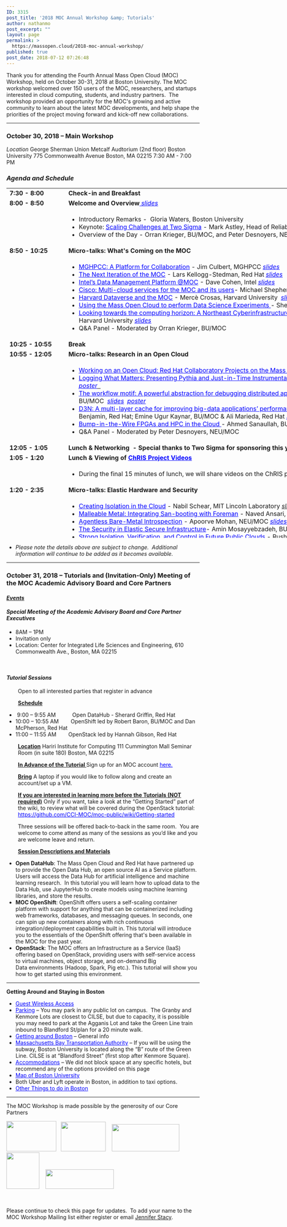 ```yaml
---
ID: 3315
post_title: '2018 MOC Annual Workshop &amp; Tutorials'
author: nathanmo
post_excerpt: ""
layout: page
permalink: >
  https://massopen.cloud/2018-moc-annual-workshop/
published: true
post_date: 2018-07-12 07:26:48
---
```

<p class="entry-header">Thank you for attending the Fourth Annual Mass Open Cloud (MOC) Workshop, held on October 30-31, 2018 at Boston University. The MOC workshop welcomed over 150 users of the MOC, researchers, and startups interested in cloud computing, students, and industry partners.  The workshop provided an opportunity for the MOC's growing and active community to learn about the latest MOC developments, and help shape the priorities of the project moving forward and kick-off new collaborations.</p>


<hr />

<h3><strong>October 30, 2018 – Main Workshop</strong></h3>
<em>Location</em>
George Sherman Union
Metcalf Audtorium (2nd floor)
Boston University
775 Commonwealth Avenue
Boston, MA 02215
7:30 AM - 7:00 PM
<h3><em>Agenda and Schedule </em></h3>
<table style="width: 1184px;height: 912px">
<tbody>
<tr style="height: 18px">
<td style="width: 139px;height: 18px"><strong>7:30 - 8:00 </strong></td>
<td style="width: 1029px;height: 18px"><strong>Check-in and Breakfast </strong></td>
</tr>
<tr style="height: 18px">
<td style="width: 139px;height: 18px"><strong>8:00 - 8:50</strong><strong>
</strong></td>
<td style="width: 1029px;height: 18px"><strong>Welcome and Overview</strong><span style="text-decoration: underline"><span style="color: #0000ff;text-decoration: underline"><em><a style="color: #0000ff;text-decoration: underline" href="https://massopen.cloud/wp-content/uploads/2018/11/Welcome-and-Team-2018.pdf"> slides</a></em></span></span></td>
</tr>
<tr style="height: 72px">
<td style="width: 139px;height: 72px"><strong> </strong></td>
<td style="width: 1029px;height: 72px">
<ul>
 	<li>Introductory Remarks -  Gloria Waters, Boston University</li>
 	<li>Keynote: <span style="color: #0000ff"><a style="color: #0000ff;text-decoration: underline" href="https://massopen.cloud/wp-content/uploads/2018/10/Astley-Abstract-and-Bio.pdf">Scaling Challenges at Two Sigma</a></span> - Mark Astley, Head of Reliability Engineering, Two Sigma Investments <span style="text-decoration: underline"><span style="color: #0000ff;text-decoration: underline"><em><a style="color: #0000ff;text-decoration: underline" href="https://massopen.cloud/wp-content/uploads/2018/11/Astley_MOC-Workshop-2018-keynote.pdf">slides</a></em></span></span></li>
 	<li>Overview of the Day - Orran Krieger, BU/MOC, and Peter Desnoyers, NEU/MOC <span style="text-decoration: underline"><span style="color: #0000ff;text-decoration: underline"><em><a style="color: #0000ff;text-decoration: underline" href="https://massopen.cloud/wp-content/uploads/2018/11/Kickoff-2018.pdf">slides</a></em></span></span></li>
</ul>
</td>
</tr>
<tr style="height: 18px">
<td style="width: 139px;height: 18px"><strong>8:50 - 10:25</strong></td>
<td style="width: 1029px;height: 18px"><b>Micro-talks: What's Coming on the MOC</b></td>
</tr>
<tr style="height: 173px">
<td style="width: 139px;height: 173px"><strong> </strong></td>
<td style="width: 1029px;height: 173px">
<ul>
 	<li><span style="text-decoration: underline"><span style="color: #0000ff;text-decoration: underline"><a style="color: #0000ff;text-decoration: underline" href="https://massopen.cloud/wp-content/uploads/2018/10/Culbert-Abstract-and-Bio.pdf">MGHPCC: A Platform for Collaboration</a></span></span> - Jim Culbert, MGHPCC <span style="text-decoration: underline"><em><span style="color: #0000ff;text-decoration: underline"><a style="color: #0000ff;text-decoration: underline" href="https://massopen.cloud/wp-content/uploads/2018/11/1.-Culbert.pdf">slides</a></span></em></span></li>
 	<li><span style="text-decoration: underline"><span style="color: #0000ff;text-decoration: underline"><a style="color: #0000ff;text-decoration: underline" href="https://massopen.cloud/wp-content/uploads/2018/10/Kellogg-Stedman-Abstract-and-Bio-1.pdf">The Next Iteration of the MOC</a></span></span> - Lars Kellogg-Stedman, Red Hat <span style="text-decoration: underline"><span style="color: #0000ff;text-decoration: underline"><em><a style="color: #0000ff;text-decoration: underline" href="https://massopen.cloud/wp-content/uploads/2018/11/2.-Stedman-Kellogg-MOC-Talk.pdf">slides</a></em></span></span></li>
 	<li><span style="color: #0000ff"><a style="color: #0000ff;text-decoration: underline" href="https://massopen.cloud/wp-content/uploads/2018/10/Abstract-and-Bio.pdf">Intel’s Data Management Platform @MOC</a></span> - Dave Cohen, Intel <em><span style="text-decoration: underline"><span style="color: #0000ff;text-decoration: underline"><a style="color: #0000ff;text-decoration: underline" href="https://massopen.cloud/wp-content/uploads/2018/11/3.-Cohen-MOC-Storage-Disaggregation.pdf">slides</a></span></span></em></li>
 	<li><span style="color: #0000ff"><a style="color: #0000ff" href="https://massopen.cloud/wp-content/uploads/2018/10/Shepherd-Abstract-and-Bio-1.pdf"><span style="text-decoration: underline">Cisco: Multi-cloud services for the MOC and its users</span></a></span>- Michael Shepherd, Cisco</li>
 	<li><span style="text-decoration: underline"><span style="color: #0000ff;text-decoration: underline"><a style="color: #0000ff;text-decoration: underline" href="https://massopen.cloud/wp-content/uploads/2018/10/Crosas-Abstract-and-Bio.pdf">Harvard Dataverse and the MOC</a></span></span> - Mercè Crosas, Harvard University  <em style="color: #0000ff"><a style="color: #0000ff;text-decoration: underline" href="https://massopen.cloud/wp-content/uploads/2018/11/5.-Crosas-presentation.pdf">slides</a></em>  <span style="text-decoration: underline"><span style="color: #0000ff"><em><a style="color: #0000ff;text-decoration: underline" href="https://massopen.cloud/wp-content/uploads/2018/11/5.-e-board_-Harvard-Dataverse-and-the-MOC-1.pdf">poster</a></em></span></span></li>
 	<li><span style="text-decoration: underline"><span style="color: #0000ff;text-decoration: underline"><a style="color: #0000ff;text-decoration: underline" href="https://massopen.cloud/wp-content/uploads/2018/10/Huels-Abstract-and-bio.pdf">Using the Mass Open Cloud to perform Data Science Experiments</a> </span></span>- Sherard Griffin, Red Hat <span style="text-decoration: underline;color: #0000ff"><em><a style="color: #0000ff;text-decoration: underline" href="https://massopen.cloud/wp-content/uploads/2018/11/6.-Griffin_MOC-Workshop-2018-Open-Data-Hub.pdf">slides</a></em></span></li>
 	<li><span style="text-decoration: underline"><span style="color: #0000ff;text-decoration: underline"><a style="color: #0000ff;text-decoration: underline" href="https://massopen.cloud/wp-content/uploads/2018/10/Gilmore-and-Yokel-Abstract-and-Bio.pdf">Looking towards the computing horizon: A Northeast Cyberinfrastructure Lab</a> </span></span>- Wayne Gilmore, Boston University &amp; Scott Yokel, Harvard University <span style="text-decoration: underline;color: #0000ff"><em><a style="color: #0000ff;text-decoration: underline" href="https://massopen.cloud/wp-content/uploads/2018/11/7.Gilmore-Yokel.pdf">slides</a></em></span></li>
 	<li>Q&amp;A Panel - Moderated by Orran Krieger, BU/MOC</li>
</ul>
</td>
</tr>
<tr style="height: 18px">
<td style="width: 139px;height: 18px"><strong>10:</strong><strong>25</strong><strong style="font-family: inherit;font-size: inherit"> - 10:55</strong><strong>
</strong></td>
<td style="width: 1029px;height: 18px"><b>Break</b></td>
</tr>
<tr style="height: 18px">
<td style="width: 139px;height: 18px"><strong>10:55 - 12:05</strong></td>
<td style="width: 1029px;height: 18px"><b>Micro-talks: Research in an Open Cloud</b></td>
</tr>
<tr style="height: 173px">
<td style="width: 139px;height: 163px"><strong> </strong></td>
<td style="width: 1029px;height: 163px">
<ul>
 	<li><span style="text-decoration: underline"><a href="https://massopen.cloud/wp-content/uploads/2018/10/Brock-Abstract-and-Bio.pdf"><span style="color: #0000ff;text-decoration: underline">Working on an Open Cloud: Red Hat Collaboratory Projects on the Mass Open Cloud</span></a></span> - Hugh Brock, Red Hat <span style="text-decoration: underline"><span style="color: #0000ff;text-decoration: underline"><em><a style="color: #0000ff;text-decoration: underline" href="https://massopen.cloud/wp-content/uploads/2018/11/1.-Brock.pdf">slides</a></em></span></span></li>
 	<li><span style="color: #0000ff"><a style="color: #0000ff" href="https://massopen.cloud/wp-content/uploads/2018/10/Ates-and-Sturmann-Abstract-and-Bio.pdf"><span style="text-decoration: underline">Logging What Matters: Presenting Pythia and Just-in-Time Instrumentation</span></a></span> - Emre Ates, BU &amp; Lily Sturmann, BU/Red Hat <em style="color: #0000ff"><a style="color: #0000ff" href="https://massopen.cloud/wp-content/uploads/2018/11/2.-Ates-Sturmann.pdf">slides</a></em>  <span style="text-decoration: underline"><span style="color: #0000ff;text-decoration: underline"><em><a style="color: #0000ff;text-decoration: underline" href="https://massopen.cloud/wp-content/uploads/2018/11/8.-Ates-Sturmann.pdf">poster</a></em></span>  </span></li>
 	<li><a href="https://massopen.cloud/wp-content/uploads/2018/10/Abdi-and-Ghaemi-Abstract-and-Bio-1.pdf"><span style="text-decoration: underline;color: #0000ff">The workflow motif: A powerful abstraction for debugging distributed applications</span>-</a> Mania Abdi, NEU/MOC &amp; Golsana Ghaemi, BU/MOC  <em style="color: #0000ff"><a style="color: #0000ff;text-decoration: underline" href="https://massopen.cloud/wp-content/uploads/2018/11/3.-Ghaemi-and-Abdi.pdf">slides</a></em>  <span style="text-decoration: underline"><span style="color: #0000ff"><em><a style="color: #0000ff;text-decoration: underline" href="https://massopen.cloud/wp-content/uploads/2018/11/6.-Abdi-and-Ghaemi-MOC-Workshop-2018-Poster.pdf">poster</a></em></span></span></li>
 	<li><a href="https://massopen.cloud/wp-content/uploads/2018/10/Benjamin-Kaynar-and-Maredia-Abstract-and-Bio.pdf"><span style="text-decoration: underline"><span style="color: #0000ff;text-decoration: underline">D3N: A multi-layer cache for improving big-data applications’ performance in data centers with imbalanced networks</span></span></a><em>- </em>Matt Benjamin, Red Hat; Emine Ugur Kaynar, BU/MOC &amp; Ali Marieda, Red Hat <span style="text-decoration: underline"><span style="color: #0000ff;text-decoration: underline"><em><a style="color: #0000ff;text-decoration: underline" href="https://massopen.cloud/wp-content/uploads/2018/11/4.-Ugur-Bejamin-Marieda.pdf">slides</a></em></span></span></li>
 	<li><span style="text-decoration: underline"><span style="color: #0000ff;text-decoration: underline"><a style="color: #0000ff;text-decoration: underline" href="https://massopen.cloud/wp-content/uploads/2018/10/Sanaullah-Abstract-and-Bio.pdf">Bump-in-the-Wire FPGAs and HPC in the Cloud</a> </span></span><em>-</em> Ahmed Sanaullah, BU</li>
 	<li>Q&amp;A Panel - Moderated by Peter Desnoyers, NEU/MOC</li>
</ul>
</td>
</tr>
<tr style="height: 18px">
<td style="width: 139px;height: 18px"><strong>12:05 - 1:05</strong></td>
<td style="width: 1029px;height: 18px"><strong>Lunch &amp; Networking  - Special thanks to Two Sigma for sponsoring this year's MOC Workshop lunch!</strong></td>
</tr>
<tr style="height: 17px">
<td style="width: 139px;height: 17px"><strong>1:05 - 1:20</strong></td>
<td style="width: 1029px;height: 17px"><strong>Lunch &amp; Viewing of <span style="text-decoration: underline"><span style="color: #0000ff;text-decoration: underline"><a style="color: #0000ff;text-decoration: underline" href="https://www.redhat.com/en/creating-chris?sc_cid=701f2000000RRFgAAO">ChRIS Project Videos</a></span></span></strong></td>
</tr>
<tr style="height: 41px">
<td style="width: 139px;height: 41px"><strong> </strong></td>
<td style="width: 1029px;height: 41px">
<ul>
 	<li>During the final 15 minutes of lunch, we will share videos on the ChRIS project.</li>
</ul>
</td>
</tr>
<tr style="height: 18px">
<td style="width: 139px;height: 18px"><strong>1:20 - 2:35 </strong></td>
<td style="width: 1029px;height: 18px"><strong>Micro-talks: Elastic Hardware and Security</strong></td>
</tr>
<tr style="height: 18px">
<td style="width: 139px;height: 18px"><strong> </strong></td>
<td style="width: 1029px;height: 18px">
<ul>
 	<li><span style="text-decoration: underline"><span style="color: #0000ff;text-decoration: underline"><a style="color: #0000ff;text-decoration: underline" href="https://massopen.cloud/wp-content/uploads/2018/10/Schear-Abstract-and-Bio.pdf">Creating Isolation in the Cloud</a></span></span> - Nabil Schear, MIT Lincoln Laboratory <em><a href="https://massopen.cloud/wp-content/uploads/2018/11/1.-Schear.pdf">slides</a></em></li>
 	<li><span style="text-decoration: underline;color: #0000ff"><a style="color: #0000ff;text-decoration: underline" href="https://massopen.cloud/wp-content/uploads/2018/10/Ballou-Abstract-and-Bio.pdf">Malleable Metal: Integrating San-booting with Foreman</a></span> - Naved Ansari, BU/MOC &amp; Ian Ballou, BU/MOC <span style="text-decoration: underline"><span style="color: #0000ff;text-decoration: underline"><em><a style="color: #0000ff;text-decoration: underline" href="https://massopen.cloud/wp-content/uploads/2018/11/2.-Ansari-and-Ballou.pdf">slides</a></em></span></span></li>
 	<li><a href="https://massopen.cloud/wp-content/uploads/2018/10/Mohan-Abstract-and-Bio.pdf"><span style="text-decoration: underline"><span style="color: #0000ff;text-decoration: underline">Agentless Bare-Metal Introspection</span></span></a> - Apoorve Mohan, NEU/MOC <span style="text-decoration: underline"><span style="color: #0000ff;text-decoration: underline"><em><a style="color: #0000ff;text-decoration: underline" href="https://massopen.cloud/wp-content/uploads/2018/11/3.-Mohan.pdf">slides</a></em></span></span></li>
 	<li><span style="text-decoration: underline"><span style="color: #0000ff;text-decoration: underline"><a style="color: #0000ff;text-decoration: underline" href="https://massopen.cloud/wp-content/uploads/2018/10/Mossayebzedah-Abstract-and-Bio-1.pdf">The Security in Elastic Secure </a>Infrastructure</span></span>- Amin Mosayyebzadeh, BU/MOC <em style="color: #0000ff"><a style="color: #0000ff;text-decoration: underline" href="https://massopen.cloud/wp-content/uploads/2018/11/4.-Amin.pdf">slides</a></em>  <span style="text-decoration: underline"><span style="color: #0000ff"><em><a style="color: #0000ff;text-decoration: underline" href="https://massopen.cloud/wp-content/uploads/2018/11/11.-Amin-Mossayebzadeh.pdf">poster</a></em></span> </span></li>
 	<li><a href="https://massopen.cloud/wp-content/uploads/2018/10/Patel-Abstract-and-Bio.pdf"><span style="text-decoration: underline;color: #0000ff">Strong Isolation, Verification, and Control in Future Public Clouds</span></a> - Rushi Patel, BU</li>
 	<li><a href="https://massopen.cloud/wp-content/uploads/2018/10/Tikale-Abstract-and-Bio.pdf"><span style="text-decoration: underline"><span style="color: #0000ff;text-decoration: underline">FLOCX: Enabling marketplace at the bottom of the cloud</span> </span></a>- Sahil Tikale, BU/MOC <span style="text-decoration: underline"><span style="color: #0000ff;text-decoration: underline"><em><a style="color: #0000ff;text-decoration: underline" href="https://massopen.cloud/wp-content/uploads/2018/11/5.-Tikale.pdf">slides</a></em></span></span></li>
 	<li><span style="text-decoration: underline"><span style="color: #0000ff;text-decoration: underline"><em>Q&amp;A Panel - Moderated by Orran Krieger, BU/MOC</em></span></span></li>
</ul>
</td>
</tr>
<tr style="height: 18px">
<td style="width: 139px;height: 18px"><strong>2:35 - 3:40</strong></td>
<td style="width: 1029px;height: 18px"><strong>Micro-talks: Research on an Open Cloud</strong></td>
</tr>
<tr style="height: 135px">
<td style="width: 139px;height: 135px"><strong> </strong></td>
<td style="width: 1029px;height: 135px">
<ul>
 	<li><span style="text-decoration: underline"><a href="https://massopen.cloud/wp-content/uploads/2018/10/McPherson-and-Pienaar-Abstract-and-Bio-2.pdf"><span style="color: #0000ff;text-decoration: underline">Medical Image Processing on the MOC with ChRIS and OpenShift</span> </a></span>- Dan McPherson, Red Hat &amp; Rudolph Pienaar, Boston Children's Hospital <span style="text-decoration: underline"><span style="color: #0000ff"><em><a style="color: #0000ff;text-decoration: underline" href="https://massopen.cloud/wp-content/uploads/2018/11/1.-McPherson-Pienaar.pdf">slides</a></em></span></span></li>
 	<li><span style="text-decoration: underline"><span style="color: #0000ff;text-decoration: underline"><a style="color: #0000ff;text-decoration: underline" href="https://massopen.cloud/wp-content/uploads/2018/10/Getchell-Abstract-and-Bio.pdf">Secure Multi-Party Computing in the Cloud</a></span></span> - Ben Getchell, BU <em><span style="color: #0000ff"><a style="color: #0000ff" href="https://massopen.cloud/wp-content/uploads/2018/11/2.-Getchell-MOC_Workshop.pdf">slides</a></span></em>  <span style="text-decoration: underline"><em><span style="color: #0000ff;text-decoration: underline"><a style="color: #0000ff;text-decoration: underline" href="https://www.youtube.com/watch?v=_vEJmd_rO-0&amp;feature=youtu.be">demo</a> </span></em></span></li>
 	<li><a href="https://massopen.cloud/wp-content/uploads/2018/10/Dong-Abstract-and-Bio.pdf"><span style="text-decoration: underline;color: #0000ff">A demonstration of adapting HW to SW needs for network workloads</span></a> - Han Dong, BU <em style="color: #0000ff"><a style="color: #0000ff;text-decoration: underline" href="https://massopen.cloud/wp-content/uploads/2018/11/3.-HanDong_MOC2018_presentation.pdf">slides</a></em>   <span style="text-decoration: underline"><span style="color: #0000ff"><em><a style="color: #0000ff;text-decoration: underline" href="https://massopen.cloud/wp-content/uploads/2018/11/15.-HanDong_MOC2018_eboard.pdf">poster</a></em> </span></span></li>
 	<li><span style="text-decoration: underline;color: #0000ff"><a style="color: #0000ff;text-decoration: underline" href="https://massopen.cloud/wp-content/uploads/2018/10/UKL__A_Unikernel_based_on_Linux.pdf">A Unikernal based on Linux</a></span> - Ali Raza, BU &amp; Parul Sohal, BU <span style="text-decoration: underline"><em><span style="color: #0000ff"><a style="color: #0000ff;text-decoration: underline" href="https://massopen.cloud/wp-content/uploads/2018/11/4.-Raza-Sohal.pdf">slides</a></span></em></span></li>
 	<li><a href="https://massopen.cloud/wp-content/uploads/2018/10/Unger-Abstract-and-Bio.pdf"><span style="text-decoration: underline"><span style="color: #0000ff;text-decoration: underline">FaaS: Think Outside the Container</span> </span></a>- Tommy Unger, BU <span style="text-decoration: underline"><span style="color: #0000ff"><em><a style="color: #0000ff;text-decoration: underline" href="https://massopen.cloud/wp-content/uploads/2018/11/5.-Unger-FaaS-Talk.pdf">slides</a></em></span></span></li>
 	<li>Q&amp;A Panel - Moderated by Pater Desnoyers, NEU/MOC</li>
</ul>
</td>
</tr>
<tr style="height: 18px">
<td style="width: 139px;height: 18px"><strong>3:40 - 4:10</strong></td>
<td style="width: 1029px;height: 18px"><strong>Break</strong></td>
</tr>
<tr style="height: 18px">
<td style="width: 139px;height: 18px"><strong>4:10 - 4:55</strong></td>
<td style="width: 1029px;height: 18px"><strong>Roundtables (Attendees will pick one to attend)</strong></td>
</tr>
<tr style="height: 42px">
<td style="width: 139px;height: 42px"><span style="text-decoration: underline;color: #0000ff"><strong> </strong></span></td>
<td style="width: 1029px;height: 42px">
<ul>
 	<li><span style="text-decoration: underline"><span style="color: #0000ff;text-decoration: underline"><a style="color: #0000ff;text-decoration: underline" href="https://massopen.cloud/wp-content/uploads/2018/10/Research-Roundtable-1.pdf">Future Research Opportunities in the MOC </a></span></span>- facilitated by Ayse Coskun, BU; Raja Sambasivan, BU &amp; Mayank Varia, BU
<ul>
 	<li><a href="https://docs.google.com/document/d/1H1oM8PLU0YQ8W_7wGq4RL03kjh4kqMKv5u4A4IHGIGo/edit"><span style="text-decoration: underline"><span style="color: #0000ff;text-decoration: underline">Link to Cloud Research Roundtable Notes</span></span></a></li>
</ul>
</li>
 	<li><a href="https://massopen.cloud/wp-content/uploads/2018/10/Data-Science-and-the-MOC-Roundtable-1.pdf"><span style="text-decoration: underline;color: #0000ff">Data Science and the MOC</span></a> - facilitated by Merce Crosas, Harvard University &amp; Sherard Griffin, Red Hat
<ul>
 	<li><span style="text-decoration: underline;color: #0000ff"><a style="color: #0000ff;text-decoration: underline" href="https://docs.google.com/document/d/1FUiv4P64cmqvtgRR2FH52LC3Xr1wkkQCV2A9PpxlXbk/edit?usp=sharing">Link to Data Science Roundtable</a></span></li>
</ul>
</li>
 	<li><span style="text-decoration: underline"><span style="color: #0000ff;text-decoration: underline"><a style="color: #0000ff;text-decoration: underline" href="https://massopen.cloud/wp-content/uploads/2018/10/NECI-Roundtable-2.pdf">Looking towards the computing horizon: A Northeast Cyberinfrastructure Lab</a> </span></span>- facilitated by John Goodhue, MGHPCC &amp; Scott Yokel, Harvard University
<ul>
 	<li><span style="text-decoration: underline;color: #0000ff"><a style="color: #0000ff;text-decoration: underline" href="https://docs.google.com/document/d/1zUAUezQOcWtRmrIUhLHA8LQ0f25dCS0OQ1ZAznR2mMA/edit?usp=sharing">Link to NECI Lab Roundtable Notes</a></span></li>
</ul>
</li>
</ul>
</td>
</tr>
<tr style="height: 17px">
<td style="width: 139px;height: 17px"><strong>4:55 - 5:10</strong></td>
<td style="width: 1029px;height: 17px"><strong>Break  (Roundtable leads prepare report outs)</strong></td>
</tr>
<tr style="height: 18px">
<td style="width: 139px;height: 18px"><strong>5:10 - 5:30</strong></td>
<td style="width: 1029px;height: 18px"><strong>Roundtable Report Outs</strong></td>
</tr>
<tr style="height: 18px">
<td style="width: 139px;height: 18px"><strong>5:30 - 5:40</strong></td>
<td style="width: 1029px;height: 18px"><strong>Closing Remarks</strong></td>
</tr>
<tr style="height: 18px">
<td style="width: 139px;height: 18px"><strong>5:40 - 6:45</strong></td>
<td style="width: 1029px;height: 18px"><strong>Reception - Special thanks to Red Hat for sponsoring this year's MOC Workshop reception!</strong></td>
</tr>
</tbody>
</table>
<ul>
 	<li><em>Please note the details above are subject to change.  Additional information will continue to be added as it becomes available.</em></li>
</ul>

<hr />

<h3><strong>October 31, 2018 – Tutorials and (Invitation-Only) Meeting of the MOC Academic Advisory Board and Core Partners</strong></h3>
<h4><span style="text-decoration: underline"><strong><em>Events</em></strong></span></h4>
<h4><strong><em>Special Meeting of the Academic Advisory Board and Core Partner Executives</em></strong></h4>
<ul>
 	<li>8AM – 1PM</li>
 	<li>Invitation only</li>
 	<li>Location: Center for Integrated Life Sciences and Engineering, 610 Commonwealth Ave., Boston, MA 02215</li>
</ul>
&nbsp;
<h4><strong><em>Tutorial Sessions</em> </strong></h4>
<p style="padding-left: 30px">Open to all interested parties that register in advance</p>
<p style="padding-left: 30px"><strong><u>Schedule</u></strong></p>

<ul>
 	<li> 9:00 – 9:55 AM           Open DataHub - Sherard Griffin, Red Hat</li>
 	<li>10:00 – 10:55 AM        OpenShift led by Robert Baron, BU/MOC and Dan McPherson, Red Hat</li>
 	<li>11:00 – 11:55 AM        OpenStack led by Hannah Gibson, Red Hat</li>
</ul>
<p style="padding-left: 30px"><strong><u>Location</u></strong>
Hariri Institute for Computing
111 Cummington Mall
Seminar Room (in suite 180)
Boston, MA 02215</p>
<p style="padding-left: 30px"><strong><u>In Advance of the Tutorial
</u></strong>Sign up for an MOC account <span style="text-decoration: underline"><span style="color: #0000ff"><a style="color: #0000ff;text-decoration: underline" href="https://massopen.cloud/blog/user-account-request-form/">here.</a></span></span></p>
<p style="padding-left: 30px"><strong><u>Bring</u></strong>
A laptop if you would like to follow along and create an account/set up a VM.</p>
<p style="padding-left: 30px"><strong><u>If you are interested in learning more before the Tutorials (NOT required)</u></strong>
Only if you want, take a look at the “Getting Started” part of the wiki, to review what will be covered during the OpenStack tutorial:
<span style="text-decoration: underline"><span style="color: #0000ff"><a style="color: #0000ff;text-decoration: underline" href="https://github.com/CCI-MOC/moc-public/wiki/Getting-started">https://github.com/CCI-MOC/moc-public/wiki/Getting-started</a></span></span></p>
<p style="padding-left: 30px">Three sessions will be offered back-to-back in the same room.  You are welcome to come attend as many of the sessions as you’d like and you are welcome leave and return.</p>
<p style="padding-left: 30px"><strong><u>Session Descriptions and Materials</u></strong></p>

<ul>
 	<li><strong>Open DataHub</strong>: The Mass Open Cloud and Red Hat have partnered up to provide the Open Data Hub, an open source AI as a Service platform.  Users will access the Data Hub for artificial intelligence and machine learning research.  In this tutorial you will learn how to upload data to the Data Hub, use JupyterHub to create models using machine learning libraries, and store the results.</li>
 	<li><strong>MOC OpenShift</strong>: OpenShift offers users a self-scaling container platform with support for anything that can be containerized including web frameworks, databases, and messaging queues. In seconds, one can spin up new containers along with rich continuous integration/deployment capabilities built in. This tutorial will introduce you to the essentials of the OpenShift offering that's been available in the MOC for the past year.</li>
 	<li><strong>OpenStack</strong>: The MOC offers an Infrastructure as a Service (IaaS) offering based on OpenStack, providing users with self-service access to virtual machines, object storage, and on-demand Big Data environments (Hadoop, Spark, Pig etc.). This tutorial will show you how to get started using this environment.</li>
</ul>

<hr />

<strong>Getting Around and Staying in Boston
</strong>
<ul>
 	<li><span style="text-decoration: underline"><span style="color: #0000ff"><a style="color: #0000ff;text-decoration: underline" href="https://www.bu.edu/tech/services/support/networks/wireless/guest/">Guest Wireless Access</a></span></span></li>
 	<li><span style="text-decoration: underline"><span style="color: #0000ff"><a style="color: #0000ff;text-decoration: underline" href="https://www.bu.edu/parking/lots-locations/family-guests-and-visitor-parking/">Parking</a></span></span> – You may park in any public lot on campus.  The Granby and Kenmore Lots are closest to CILSE, but due to capacity, it is possible you may need to park at the Agganis Lot and take the Green Line train inbound to Blandford St/plan for a 20 minute walk.</li>
 	<li><span style="text-decoration: underline;color: #0000ff"><a style="color: #0000ff;text-decoration: underline" href="http://www.bu.edu/admissions/student-life/city-of-boston/transportation/">Getting around Boston</a></span> – General info</li>
 	<li><a href="http://www.mbta.com/"><span style="text-decoration: underline;color: #0000ff">Massachusetts Bay Transportation Authority</span></a> – If you will be using the subway, Boston University is located along the “B” route of the Green Line. CILSE is at “Blandford Street” (first stop after Kenmore Square).</li>
 	<li><a href="http://www.bu.edu/alumni/benefits-resources/travel/#hotels"><span style="text-decoration: underline"><span style="color: #0000ff;text-decoration: underline">Accommodations</span></span></a> – We did not block space at any specific hotels, but recommend any of the options provided on this page</li>
 	<li><a href="http://www.bu.edu/maps/"><span style="text-decoration: underline"><span style="color: #0000ff;text-decoration: underline">Map of Boston University</span></span></a></li>
 	<li>Both Uber and Lyft operate in Boston, in addition to taxi options.</li>
 	<li><span style="text-decoration: underline"><span style="color: #0000ff"><a style="color: #0000ff;text-decoration: underline" href="http://www.bu.edu/admissions/student-life/city-of-boston/">Other Things to do in Boston</a></span></span></li>
</ul>

<hr />

The MOC Workshop is made possible by the generosity of our Core Partners

<img class="alignnone wp-image-781" src="https://massopen.cloud/wp-content/uploads/2016/03/cisco-logo-3-300x182.jpg" alt="" width="130" height="79" />   <img class="alignnone wp-image-780" src="https://massopen.cloud/wp-content/uploads/2016/03/293px-Intel-logo.svg.png" alt="" width="117" height="77" />    <img class="alignnone wp-image-3204" src="https://massopen.cloud/wp-content/uploads/2016/03/na_logo_hrz_2c_rgb_lrg1-300x120.jpg" alt="" width="176" height="71" />   <img class="alignnone wp-image-787" src="https://massopen.cloud/wp-content/uploads/2016/03/redhat-logo-273x300.jpg" alt="" width="86" height="95" />    <img class="alignnone wp-image-785" src="https://massopen.cloud/wp-content/uploads/2016/03/TwoSigma-636x183-300x86.png" alt="" width="178" height="51" />

&nbsp;

Please continue to check this page for updates.  To add your name to the MOC Workshop Mailing list either register or email <a href="jstacy@bu.edu">Jennifer Stacy</a>.